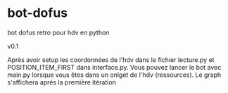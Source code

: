 # bot-dofus

bot dofus retro pour hdv en python

v0.1

Après avoir setup les coordonnées de l'hdv dans le fichier lecture.py et POSITION_ITEM_FIRST dans interface.py.
Vous pouvez lancer le bot avec main.py lorsque vous êtes dans un onlget de l'hdv (ressources).
Le graph s'affichera après la première itération
